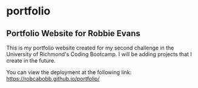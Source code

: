 # portfolio

## Portfolio Website for Robbie Evans
This is my portfolio website created for my second challenge in the University of Richmond's Coding Bootcamp. I will be adding projects that I create in the future.

You can view the deployment at the following link:
https://robcabobb.github.io/portfolio/
